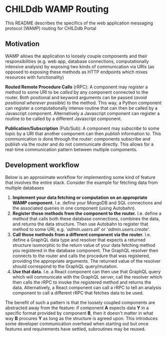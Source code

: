 # CHILDdb WAMP Routing
This README describes the specifics of the web application messaging protocol (WAMP) routing for CHILDdb Portal

## Motivation
WAMP allows the application to loosely couple components and their responsibilities (e.g. web app, database connections, computationally intensive analysis) by exposing two kinds of communication via URIs (as opposed to exposing these methods as HTTP endpoints which mixes resources with functionality)

**Routed Remote Procedure Calls** (rRPC): A component may _register_ a method to some URI to be _called_ by any component connected to the router. Both positional and keyword arguments can be passed (_avoid positional wherever possible_) to the method. This way, a Python component can register a computationally intense routine that can then be called by a Javascript component. Alternatively a Javascript component can register a routine to be called by a different Javascript component.

**Publication/Subscription** (Pub/Sub): A component may _subscribe_ to some topic by a URI that another component can then _publish_ information to. This communication is done through the router: components subscribe and publish via the router and do not communicate directly. This allows for a real-time communication pattern between multiple components.


## Development workflow
Below is an approximate workflow for implementing some kind of feature that involves the entire stack. Consider the example for fetching data from multiple databases
  1. **Implement your data fetching or computation on an appropriate WAMP component.** I.e. define your MongoDB and SQL connections and the associated queries in one component (using Autobahn).
  2. **Register those methods from the component to the router.** I.e. define a method that calls both these database connections, combines the data, and returns the data structure. Then use Autobahn to register that method to some URI, e.g. '_admin.users.all_' or '_admin.users.create_'.
  3. **Call those methods from a different component via the router.** I.e. define a GraphQL data type and resolver that expects a returned structure isomorphic to the return value of your data fetching method you registered in the database component. The GraphQL resolver then connects to the router and calls the procedure that was registered, providing the appropriate arguments. The returned value of the resolver should correspond to the GraphQL query/mutation.
  4. **Use that data.** I.e. a React component can then use that GraphQL query which will communicate with the GraphQL server, call the resolver which then calls the rRPC to invoke the registered method and returns the data. Alternatively, a React component can call a rRPC to tell an analysis component to call a different rRPC that fetches data to be used.

The benefit of such a pattern is that the loosely coupled components are abstracted away from the feature: if component **A** expects data **Y** in a specific format provided by component **B**, then it doesn't matter in what way **B** procures **Y** as long as the structure is agreed upon. This introduces some developer communication overhead when starting out but once features and requirements have settled, subroutines may be reused.